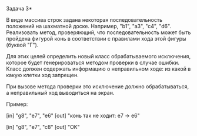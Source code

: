 
Задача 3*

В виде массива строк задана некоторая последовательность положений на шахматной доске. Например, "b1", "a3", "c4", "d6". Реализовать метод, проверяющий, что последовательность может быть пройдена фигурой конь в соответствии с правилами хода этой фигуры (буквой "Г").

Для этих целей определить новый класс обрабатываемого исключения, которое будет генерироваться методом проверки в случае ошибки. Класс должен содержать информацию о неправильном ходе: из какой в какую клетки ход запрещен.

При вызове метода проверки это исключение должно обрабатываться, а неправильный ход выводиться на экран.

Пример:

[in]  "g8", "e7", "e6"
[out] "конь так не ходит: e7 -> e6"

[in]  "g8", "e7", "c8"
[out] "OK"